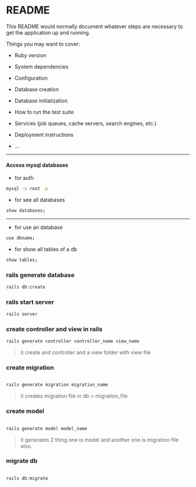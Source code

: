 # README

This README would normally document whatever steps are necessary to get the
application up and running.

Things you may want to cover:

* Ruby version

* System dependencies

* Configuration

* Database creation

* Database initialization

* How to run the test suite

* Services (job queues, cache servers, search engines, etc.)

* Deployment instructions

* ...
---
#### Access mysql databases

* for auth
```bash
mysql -u root -p 

```
* for see all databases
```bash
show databases;
```
---
* for use an database
```bash
use dbname;
```
* for show all tables of a db
```bash
show tables;
```


### rails generate database 

```bash
rails db:create
```

### rails start server

```bash
rails server
```


### create controller and view in rails

```bash
rails generate controller controller_name view_name
```
> it create and controller and a view folder with view file 

### create migration 

```bash

rails generate migration migration_name

```
> it creates migration file in db > migration_file


### create model 
```bash

rails generate model model_name

```
> it generates 2 thing one is model and another one is migration file also.

### migrate db 
```bash

rails db:migrate

```